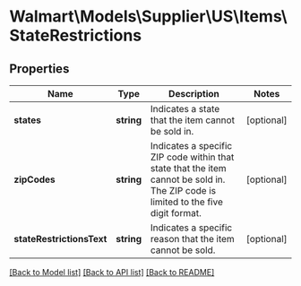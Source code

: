 # Walmart\Models\Supplier\US\Items\StateRestrictions

## Properties

Name | Type | Description | Notes
------------ | ------------- | ------------- | -------------
**states** | **string** | Indicates a state that the item cannot be sold in. | [optional]
**zipCodes** | **string** | Indicates a specific ZIP code within that state that the item cannot be sold in.  The ZIP code is limited to the five digit format. | [optional]
**stateRestrictionsText** | **string** | Indicates a specific reason that the item cannot be sold. | [optional]


[[Back to Model list]](./) [[Back to API list]](../../../../../README.md#supported-apis) [[Back to README]](../../../../../README.md)
